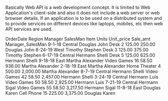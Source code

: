 Basically Web API is a web development concept. It is limited to Web Application's client-side and also it does not include a web server or web browser details. If an application is to be used on a distributed system and to provide services on different devices like laptops, mobiles, etc then web API services are used.

OrderDate	Region	Manager	SalesMan	Item	Units	 Unit_price 	Sale_amt	Manager_SalesMan
9-1-18	Central	Douglas	John	Desk	2	                125.00 	          250.00 	Douglas John
8-24-19	West	Timothy	Stephen	Desk	3	                125.00 	          375.00 	Timothy Stephen
6-17-19	Central	Hermann	Shelli	Desk	5	                125.00 	          625.00 	Hermann Shelli
9-18-18	East	Martha	Alexander	Video Games	16	                  58.50 	          936.00 	Martha Alexander
2-18-19	East	Martha	Alexander	Home Theater	4	                500.00 	       2,000.00 	Martha Alexander
8-7-19	Central	Hermann	Shelli	Video Games	42	                  58.50 	       2,457.00 	Hermann Shelli
3-24-19	Central	Hermann	Luis	Video Games	50	                  58.50 	       2,925.00 	Hermann Luis
7-21-19	Central	Hermann	Sigal	Video Games	55	                  58.50 	       3,217.50 	Hermann Sigal
11-8-18	East	Douglas	Karen	Cell Phone	15	                225.00 	       3,375.00 	Douglas Karen

